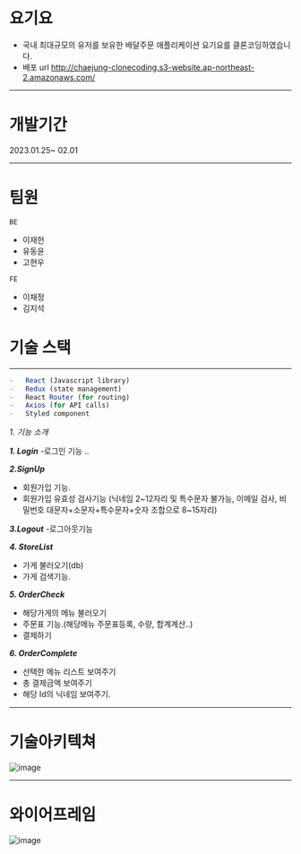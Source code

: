 # 요기요
- 국내 최대규모의 유저를 보유한 배달주문 애플리케이션 요기요를 클론코딩하였습니다.
- 배포 url
http://chaejung-clonecoding.s3-website.ap-northeast-2.amazonaws.com/
-----------
# 개발기간
2023.01.25~ 02.01 
__________
# 팀원
`BE`
- 이재헌
- 유동윤
- 고현우

`FE`
- 이채정
- 김지석  

# 기술 스택
_____________

```r
-   React (Javascript library)
-   Redux (state management)
-   React Router (for routing)
-   Axios (for API calls)
-   Styled component
``` 


_1. 기능 소개_

___1. Login___
-로그인 기능 ..

___2.SignUp___
- 회원가입 기능.
- 회원가입 유효성 검사기능
(닉네임 2~12자리 및 특수문자 불가능, 이메일 검사, 비밀번호 대문자+소문자+특수문자+숫자 조합으로 8~15자리)
 
___3.Logout___
-로그아웃기능

___4. StoreList___
- 가게 불러오기(db)
- 가게 검색기능.

___5. OrderCheck___
- 해당가게의 메뉴 불러오기
- 주문표 기능.(해당메뉴 주문표등록, 수량, 합계계산..)
- 결제하기 

___6. OrderComplete___
- 선택한 메뉴 리스트 보여주기
- 총 결제금액 보여주기
- 해당 Id의 닉네임 보여주기.

______________
# 기술아키텍쳐
![image](https://user-images.githubusercontent.com/86154028/215790154-1deaa310-d061-438f-b194-6b56bf4b711a.png)

___________
# 와이어프레임
![image](https://user-images.githubusercontent.com/86154028/215790225-596b4d99-e663-4732-8e15-b124bfe8e8b7.png)
